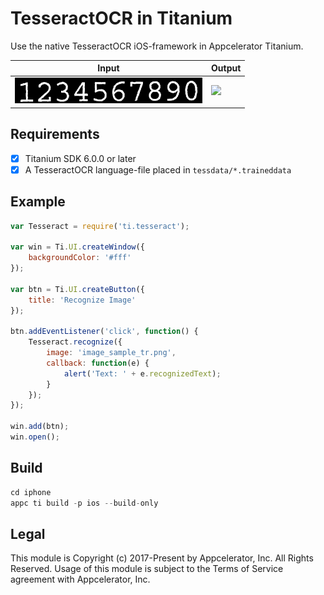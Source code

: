 # TesseractOCR in Titanium
Use the native TesseractOCR iOS-framework in Appcelerator Titanium.

| Input | Output |
|-------|--------|
|<img src="./example/image_sample_tr.png" width="300" alt="Example Image" />|<img src="https://abload.de/img/simulatorscreenshot04gtsct.png" width="300" />|

## Requirements
- [x] Titanium SDK 6.0.0 or later
- [x] A TesseractOCR language-file placed in `tessdata/*.traineddata`

## Example
```js
var Tesseract = require('ti.tesseract');

var win = Ti.UI.createWindow({
    backgroundColor: '#fff'
});

var btn = Ti.UI.createButton({
    title: 'Recognize Image'
});

btn.addEventListener('click', function() {
    Tesseract.recognize({
        image: 'image_sample_tr.png',
        callback: function(e) {
            alert('Text: ' + e.recognizedText);
        }
    });
});

win.add(btn);
win.open();
```

## Build
```js
cd iphone
appc ti build -p ios --build-only
```

## Legal

This module is Copyright (c) 2017-Present by Appcelerator, Inc. All Rights Reserved. 
Usage of this module is subject to the Terms of Service agreement with Appcelerator, Inc.  
